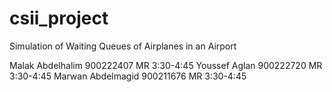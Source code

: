 # csii_project
Simulation of Waiting Queues of Airplanes in an Airport

Malak Abdelhalim 900222407 MR 3:30-4:45
Youssef Aglan 900222720 MR 3:30-4:45
Marwan Abdelmagid 900211676 MR 3:30-4:45
